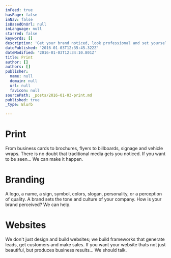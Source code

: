 ```yaml
---
inFeed: true
hasPage: false
inNav: false
isBasedOnUrl: null
inLanguage: null
starred: false
keywords: []
description: 'Get your brand noticed, look professional and set yourself apart from the competition.  Own an online presence that makes people want to do business with you. '
datePublished: '2016-01-03T12:35:45.322Z'
dateModified: '2016-01-03T12:34:10.801Z'
title: Print
author: []
authors: []
publisher:
  name: null
  domain: null
  url: null
  favicon: null
sourcePath: _posts/2016-01-03-print.md
published: true
_type: Blurb

---
```

# Print

From business cards to brochures, flyers to billboards, signage and vehicle wraps. There is no doubt that traditional media gets you noticed. 
If you want to be seen... 
We can make it happen.

# Branding

A logo, a name, a sign, symbol, colors, slogan, personality, or a perception of quality. A brand sets the tone and culture of your company. 
How is your brand perceived? 
We can help.

# Websites

We don't just design and build websites; we build frameworks that generate leads, get customers and make sales. If you want your website thats not just beautiful, but produces business results... 
We should talk.